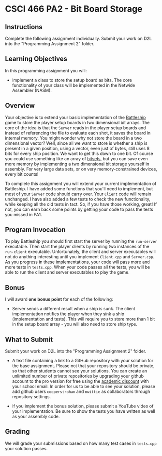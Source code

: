 # CSCI 466 PA2 - Bit Board Storage

## Instructions


Complete the following assignment individually.
Submit your work on D2L into the "Programming Assignment 2" folder. 


## Learning Objectives

In this programming assignment you will:

- Implement a class to store the setup board as bits. The core functionality of your class will be implemented in the
 Netwide Assembler (NASM).


## Overview

Your objective is to extend your basic implementation of the 
[Battleship](https://en.wikipedia.org/wiki/Battleship_\(game\)) 
game to store the player setup boards in two dimensional bit arrays.
The core of the idea is that the `Server` reads in the player setup boards and instead of referencing the file to
 evaluate each shot, it saves the board in internal memory.
You might wonder why not store the board in a two dimensional vector?
Well, since all we want to store is whether a ship is present in a given position, using a vector, even just of bytes, still uses 8 bits for every ship position. 
We want to get this down to one bit.
Of course you could use something like an array of [bitsets](http://www.cplusplus.com/reference/bitset/bitset/), but
 you can save even more memory by implementing a two dimensional bit storage yourself in assembly.
For very large data sets, or on very memory-constrained devices, every bit counts!

To complete this assignment you will extend your current implementation of Battleship.
I have added some functions that you'll need to implement, but most of your `Server` code should carry over. 
Your `Client` code will remain unchanged.
I have also added a few tests to check the new functionality, while keeping all the old tests in tact.
So, if you have those working, great! 
If not, you can earn back some points by getting your code to pass the tests you missed in PA1.


## Program Invocation

To play Battleship you should first start the server by running the `run-server` executable.
Then start the player clients by running two instances of the `run-client` executable.
Unfortunately, the client and server executables will not do anything interesting until you implement `Client.cpp` 
and `Server.cpp`.
As you progress in these implementations, your code will pass more and more tests in `tests.cpp`.
When your code passes all the tests, you will be able to run the client and server executables to play the game.


## Bonus 

I will award __one bonus point__ for each of the following:  

* Server sends a different result when a ship is sunk. The client implementation notifies the player when they sink a
 ship (implementation and tests). 
 This will require you to store more than 1 bit in the setup board array - you will also need to store ship type.


## What to Submit

Submit your work on D2L into the "Programming Assignment 2" folder. 

* A text file containing a link to a GitHub repository with your solution for the base assignment.
Please not that your repository should be private, so that other students cannot see your solutions.
You can create an unlimited number of private repositories by upgrading your github account to the pro version for
 free using the [academic discount](https://help.github.com/en/github/teaching-and-learning-with-github-education/applying-for-an-educator-or-researcher-discount) with your school email.
In order for us to be able to see your solution, please add github users `cooperstrahan` and `mwittie` as
 collaborators through repository settings.

* If you implement the bonus solution, please submit a YouTube video of your implementation. 
Be sure to show the tests you have written as well as your assembly code.


## Grading 

We will grade your submissions based on how many test cases in `tests.cpp` your solution passes.



